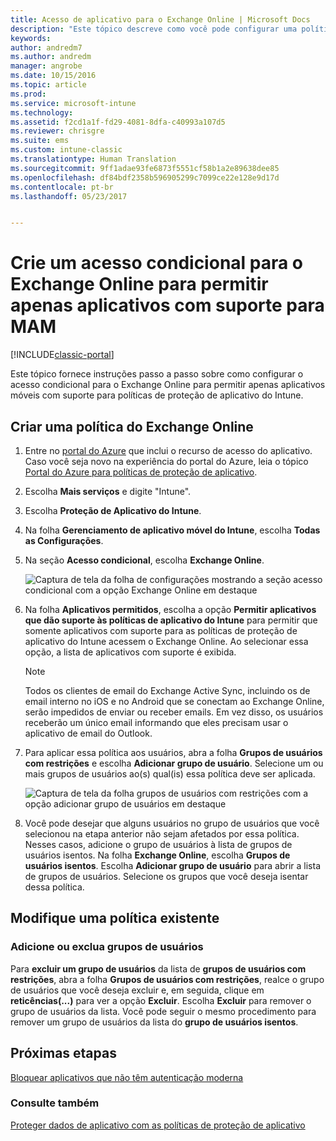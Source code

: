 ```yaml
---
title: Acesso de aplicativo para o Exchange Online | Microsoft Docs
description: "Este tópico descreve como você pode configurar uma política de acesso condicional para aplicativos MAM."
keywords: 
author: andredm7
ms.author: andredm
manager: angrobe
ms.date: 10/15/2016
ms.topic: article
ms.prod: 
ms.service: microsoft-intune
ms.technology: 
ms.assetid: f2cd1a1f-fd29-4081-8dfa-c40993a107d5
ms.reviewer: chrisgre
ms.suite: ems
ms.custom: intune-classic
ms.translationtype: Human Translation
ms.sourcegitcommit: 9ff1adae93fe6873f5551cf58b1a2e89638dee85
ms.openlocfilehash: df84bdf2358b596905299c7099ce22e128e9d17d
ms.contentlocale: pt-br
ms.lasthandoff: 05/23/2017


---
```


# <a name="create-an-exchange-online-conditional-access-to-only-allow-apps-supported-by-mam"></a>Crie um acesso condicional para o Exchange Online para permitir apenas aplicativos com suporte para MAM

[!INCLUDE[classic-portal](../includes/classic-portal.md)]

Este tópico fornece instruções passo a passo sobre como configurar o acesso condicional para o Exchange Online para permitir apenas aplicativos móveis com suporte para políticas de proteção de aplicativo do Intune.


## <a name="create-an-exchange-online-policy"></a>Criar uma política do Exchange Online
1.  Entre no [portal do Azure](https://portal.azure.com) que inclui o recurso de acesso do aplicativo. Caso você seja novo na experiência do portal do Azure, leia o tópico [Portal do Azure para políticas de proteção de aplicativo](azure-portal-for-microsoft-intune-mam-policies.md).

2.  Escolha **Mais serviços** e digite "Intune".

3.  Escolha **Proteção de Aplicativo do Intune**.

4.  Na folha **Gerenciamento de aplicativo móvel do Intune**, escolha **Todas as Configurações**.

5.  Na seção **Acesso condicional**, escolha **Exchange Online**.

    ![Captura de tela da folha de configurações mostrando a seção acesso condicional com a opção Exchange Online em destaque](../media/MAM-conditional-access-1.png)

6. Na folha **Aplicativos permitidos**, escolha a opção **Permitir aplicativos que dão suporte às políticas de aplicativo do Intune** para permitir que somente aplicativos com suporte para as políticas de proteção de aplicativo do Intune acessem o Exchange Online. Ao selecionar essa opção, a lista de aplicativos com suporte é exibida.

    >[!NOTE]
    >Todos os clientes de email do Exchange Active Sync, incluindo os de email interno no iOS e no Android que se conectam ao Exchange Online, serão impedidos de enviar ou receber emails. Em vez disso, os usuários receberão um único email informando que eles precisam usar o aplicativo de email do Outlook.

7. Para aplicar essa política aos usuários, abra a folha **Grupos de usuários com restrições** e escolha **Adicionar grupo de usuário**. Selecione um ou mais grupos de usuários ao(s) qual(is) essa política deve ser aplicada.

    ![Captura de tela da folha grupos de usuários com restrições com a opção adicionar grupo de usuários em destaque](../media/mam-ca-add-user-group.png)

8. Você pode desejar que alguns usuários no grupo de usuários que você selecionou na etapa anterior não sejam afetados por essa política. Nesses casos, adicione o grupo de usuários à lista de grupos de usuários isentos. Na folha **Exchange Online**, escolha **Grupos de usuários isentos**. Escolha **Adicionar grupo de usuário** para abrir a lista de grupos de usuários. Selecione os grupos que você deseja isentar dessa política.  

## <a name="modify-an-existing-policy"></a>Modifique uma política existente
### <a name="add-or-delete-user-groups"></a>Adicione ou exclua grupos de usuários

Para **excluir um grupo de usuários** da lista de **grupos de usuários com restrições**, abra a folha **Grupos de usuários com restrições**, realce o grupo de usuários que você deseja excluir e, em seguida, clique em **reticências(...)** para ver a opção **Excluir**. Escolha **Excluir** para remover o grupo de usuários da lista. Você pode seguir o mesmo procedimento para remover um grupo de usuários da lista do **grupo de usuários isentos**.


## <a name="next-steps"></a>Próximas etapas
[Bloquear aplicativos que não têm autenticação moderna](block-apps-with-no-modern-authentication.md)
### <a name="see-also"></a>Consulte também
[Proteger dados de aplicativo com as políticas de proteção de aplicativo](protect-app-data-using-mobile-app-management-policies-with-microsoft-intune.md)

